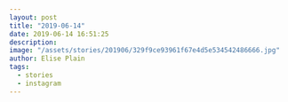 ```yaml
---
layout: post
title: "2019-06-14"
date: 2019-06-14 16:51:25
description: 
image: "/assets/stories/201906/329f9ce93961f67e4d5e534542486666.jpg"
author: Elise Plain
tags: 
  - stories
  - instagram
---
```



<p></p>
